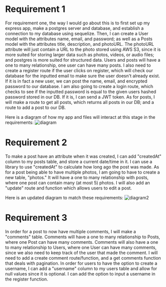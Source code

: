 # Requirement 1
For requirement one, the way I would go about this is to first set up my express app, make a postgres server and database, and establish a connection to my database using sequelize. Then, I can create a User model with the attributes name, email, and password; as well as a Posts model with the attributes title, description, and photoURL. The photoURL attribute will just contain a URL to the photo stored using AWS S3, since it is more suited for storing larger data such as photos, videos, or audio files; and postgres is more suited for structured data. Users and posts will have a one to many relationship, one user can have many posts. I also need to create a register route if the user clicks on register, which will check our database for the inputted email to make sure the user doesn't already exist. If it is in fact a new user, we can post the name, email, and encrypted password to our database. I am also going to create a login route, which checks to see if the inputted password is equal to the given users hashed password stored in our DB. If it is, I can send a JWT token. As for posts, I will make a route to get all posts, which returns all posts in our DB; and a route to add a post to our DB.

Here is a diagram of how my app and files will interact at this stage in the requirements:
![diagram](https://user-images.githubusercontent.com/103616900/225867982-dfd78105-05de-48fa-aabd-571c184d99fc.jpg)

# Requirement 2
To make a post have an attribute when it was created, I can add "createdAt" column to my posts table, and store a current date/time in it. I can use a library to use "createdAt" to calculate how long ago the post was made. As for a post being able to have multiple photos, I am going to have to create a new table, "photos." It will have a one to many relationship with posts, where one post can contain many (at most 5) photos. I will also add an "update" route and function which allows users to edit a post.

Here is an updated diagram to match these requirements:
![diagram2](https://user-images.githubusercontent.com/103616900/226065389-4efd426e-aac7-40e9-89d1-d2b9549c29c0.jpg)

# Requirement 3
In order for a post to now have multiple comments, I will make a "comments" table. Comments will have a one to many relationship to Posts, where one Post can have many comments. Comments will also have a one to many relationship to Users, where one User can have many comments, since we also need to keep track of the user that made the comment. I will need to add a create comment route/function, and a get comments function that deals with pagination. In order for users to have the option to create a username, I can add a "username" column to my users table and allow for null values since it is optional. I can add the option to input a username in the register function.



